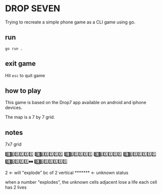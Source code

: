 # DROP SEVEN

Trying to recreate a simple phone game as a CLI game using go.

## run
```
go run .
```

## exit game
Hit `esc` to quit game

## how to play
This game is based on the Drop7 app available on android and iphone devices.

The map is a 7 by 7 grid.  

## notes
7x7 grid

0️⃣⃣0️⃣1️⃣1️⃣1️⃣1️⃣
0️⃣⃣0️⃣1️⃣1️⃣1️⃣1️⃣
0️⃣⃣0️⃣1️⃣1️⃣1️⃣1️⃣
0️⃣⃣0️⃣1️⃣1️⃣1️⃣1️⃣
0️⃣⃣0️⃣1️⃣1️⃣1️⃣1️⃣1️⃣
0️⃣⃣0️⃣1️⃣1️⃣1️⃣⏺⏺
0️⃣⃣0️⃣1️⃣1️⃣1️⃣1️⃣1️⃣

2 <- will "explode" bc of 2 vertical
******* <- unknown status

when a number "explodes", the unknown cells adjacent lose a life
each cell has 2 lives